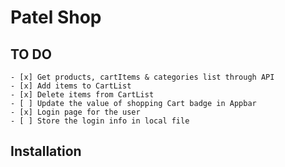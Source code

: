 # Patel Shop

## TO DO 
    - [x] Get products, cartItems & categories list through API
    - [x] Add items to CartList
    - [x] Delete items from CartList
    - [ ] Update the value of shopping Cart badge in Appbar
    - [x] Login page for the user
    - [ ] Store the login info in local file

## Installation
    